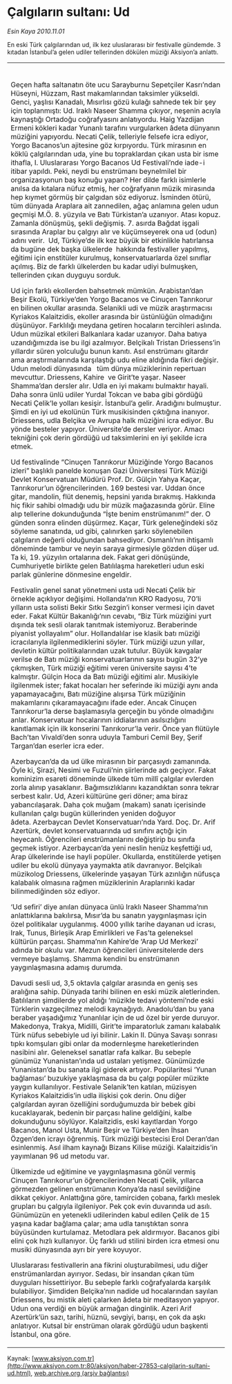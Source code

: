 # Çalgıların sultanı: Ud

*Esin Kaya 2010.11.01*

<font class="agenda2NewsSpot">
 <span>
  En eski Türk çalgılarından ud, ilk kez uluslararası bir festivalle gündemde. 3 kıtadan İstanbul’a gelen udiler tellerinden dökülen müziği Aksiyon’a anlattı.
 </span>
</font>
<font class="newsDetail">
 <p>
 </p>
 <table border="0" cellpadding="0" cellspacing="0" class="MsoNormalTable">
  <tbody>
   <tr>
    <td>
     <p class="MsoNormal">
     </p>
    </td>
    <td>
     <p class="MsoNormal">
     </p>
    </td>
   </tr>
   <tr>
    <td colspan="2">
     <p>
      <span>
       Geçen hafta   saltanatın öte ucu Sarayburnu Sepetçiler Kasrı’ndan Hüseyni, Hüzzam, Rast   makamlarından taksimler yükseldi. Genci, yaşlısı Kanadalı, Mısırlısı gözü   kulağı sahnede tek bir şey için toplanmıştı: Ud. Iraklı Naseer Shamma   çıkıyor, neşenin acıyla kaynaştığı Ortadoğu coğrafyasını anlatıyordu. Haig   Yazdijan Ermeni kökleri kadar Yunanlı tarafını vurgularken âdeta dünyanın   müziğini yapıyordu. Necati Çelik, telleriyle felsefe icra ediyor, Yorgo   Bacanos’un ajitesine göz kırpıyordu. Türk mirasının en köklü çalgılarından   uda, yine bu topraklardan çıkan usta bir isme ithafla, I. Uluslararası Yorgo   Bacanos Ud Festivali’nde iade-i itibar yapıldı. Peki, neydi bu enstrümanı   beynelmilel bir organizasyonun baş konuğu yapan? Her dilde farklı isimlerle   anılsa da kıtalara nüfuz etmiş, her coğrafyanın müzik mirasında hep kıymet   görmüş bir çalgıdan söz ediyoruz. İsminden ötürü, tüm dünyada Araplara ait   zannedilen, ağaç anlamına gelen udun geçmişi M.Ö. 8. yüzyıla ve Batı   Türkistan’a uzanıyor. Atası kopuz. Zamanla dönüşmüş, şekli değişmiş. 7.   asırda Bağdat işgali sırasında Araplar bu çalgıyı alır ve küçümseyerek ona ud   (odun) adını verir.  Ud, Türkiye’de ilk kez büyük bir etkinlikle   hatırlansa da bugüne dek başka ülkelerde  hakkında festivaller yapılmış,   eğitimi için enstitüler kurulmuş, konservatuarlarda özel sınıflar açılmış.   Biz de farklı ülkelerden bu kadar udiyi bulmuşken, tellerinden çıkan duyguyu   sorduk.
      </span>
      <span>
      </span>
     </p>
     <p class="MsoNormal">
      <span>
       Ud için farklı   ekollerden bahsetmek mümkün. Arabistan’dan Beşir Ekolü, Türkiye’den Yorgo   Bacanos ve Cinuçen Tanrıkorur en bilinen okullar arasında. Selanikli udi ve   müzik araştırmacısı Kyriakos Kalaitzidis, ekoller arasında bir üstünlüğün   olmadığını düşünüyor. Farklılığı meydana getiren hocaların tercihleri   aslında. Udun müzikal etkileri Balkanlara kadar uzanıyor. Daha batıya   uzandığımızda ise bu ilgi azalmıyor. Belçikalı Tristan Driessens’in yıllardır   süren yolculuğu bunun kanıtı. Asıl enstrümanı gitardır ama araştırmalarında   karşılaştığı udu eline aldığında fikri değişir. Udun melodi   dünyasında   tüm dünya müziklerinin repertuarı mevcuttur.   Driessens, Kahire  ve Girit’te yaşar. Naseer Shamma’dan dersler   alır. Udla en iyi makamı bulmaktır hayali. Daha sonra ünlü udiler Yurdal   Tokcan ve baba gibi gördüğü Necati Çelik’le yolları kesişir. İstanbul’a   gelir. Aradığını bulmuştur. Şimdi en iyi ud ekolünün Türk musikisinden   çıktığına inanıyor. Driessens, udla Belçika ve Avrupa halk müziğini icra   ediyor. Bu yönde besteler yapıyor. Üniversite’de dersler veriyor. Amacı   tekniğini çok derin gördüğü ud taksimlerini en iyi şekilde icra etmek.
      </span>
     </p>
     <p class="MsoNormal">
      <span>
       Ud festivalinde   “Cinuçen Tanrıkorur Müziğinde Yorgo Bacanos izleri” başlıklı panelde konuşan   Gazi Üniversitesi Türk Müziği Devlet Konservatuarı Müdürü Prof. Dr.   Gülçin Yahya Kaçar, Tanrıkorur’un öğrencilerinden. 169 bestesi var. Uddan   önce gitar, mandolin, flüt denemiş, hepsini yarıda bırakmış. Hakkında hiç   fikir sahibi olmadığı udu bir müzik mağazasında görür. Eline alıp tellerine   dokunduğunda “İşte benim enstrümanım!” der. O günden sonra elinden düşürmez.   Kaçar, Türk geleneğindeki söz söyleme sanatında, ud gibi, çalınırken şarkı   söylenebilen çalgıların değerli olduğundan bahsediyor. Osmanlı’nın ihtişamlı   döneminde tambur ve neyin saraya girmesiyle gözden düşer ud. Ta ki, 19.   yüzyılın ortalarına dek. Fakat geri dönüşünde, Cumhuriyetle birlikte gelen   Batılılaşma hareketleri udun eski parlak günlerine dönmesine engeldir.
      </span>
     </p>
     <p class="MsoNormal">
      <span>
       Festivalin genel   sanat yönetmeni usta udi Necati Çelik bir örnekle açıklıyor değişimi.   Hollanda’nın KRO Radyosu, 70’li yılların usta solisti Bekir Sıtkı Sezgin’i   konser vermesi için davet eder. Fakat Kültür Bakanlığı’nın cevabı, “Biz Türk   müziğini yurt dışında tek sesli olarak tanıtmak istemiyoruz. Beraberinde   piyanist yollayalım” olur. Hollandalılar ise klasik batı müziği icracılarıyla   ilgilenmediklerini söyler. Türk müziği uzun yıllar, devletin kültür   politikalarından uzak tutulur. Büyük kavgalar verilse de Batı müziği   konservatuarlarının sayısı bugün 32’ye çıkmışken, Türk müziği eğitimi veren   üniversite sayısı 4’te kalmıştır. Gülçin Hoca da Batı müziği eğitimi alır.   Musikiyle ilgilenmek ister; fakat hocaları her seferinde iki müziği aynı anda   yapamayacağını, Batı müziğine alışırsa Türk müziğinin makamlarını   çıkaramayacağını ifade eder. Ancak Cinuçen Tanrıkorur’la derse başlamasıyla gerçeğin   bu yönde olmadığını anlar. Konservatuar hocalarının iddialarının   asılsızlığını kanıtlamak için ilk konserini Tanrıkorur’la verir. Önce yan   flütüyle Bach’tan Vivaldi’den sonra uduyla Tamburi Cemil Bey, Şerif   Targan’dan eserler icra eder.
      </span>
     </p>
     <p class="MsoNormal">
      <span>
       Azerbaycan’da da ud   ülke mirasının bir parçasıydı zamanında. Öyle ki, Şirazi, Nesimi ve   Fuzuli’nin şiirlerinde adı geçiyor. Fakat kominizim esareti döneminde ülkede   tüm millî çalgılar evlerden zorla alınıp yasaklanır. Bağımsızlıklarını   kazandıktan sonra tekrar serbest kalır. Ud, Azeri kültürüne geri döner; ama   biraz yabancılaşarak. Daha çok muğam (makam) sanatı içerisinde kullanılan   çalgı bugün küllerinden yeniden doğuyor âdeta. Azerbaycan Devlet   Konservatuarı’nda Yard. Doç. Dr. Arif Azertürk, devlet konservatuarında ud   sınıfını açtığı için heyecanlı. Öğrencileri enstrümanlarını değiştirip bu   sınıfa geçmek istiyor. Azerbaycan’da yeni neslin henüz keşfettiği ud, Arap   ülkelerinde ise hayli popüler. Okullarda, enstitülerde yetişen udiler bu   ekolü dünyaya yaymakta atik davranıyor. Belçikalı müzikolog Driessens,   ülkelerinde yaşayan Türk azınlığın nüfusça kalabalık olmasına rağmen   müziklerinin Araplarınki kadar bilinmediğinden söz ediyor.
      </span>
     </p>
     <p class="MsoNormal">
      <span>
       ‘Ud sefiri’ diye   anılan dünyaca ünlü Iraklı Naseer Shamma’nın anlattıklarına bakılırsa, Mısır’da   bu sanatın yaygınlaşması için özel politikalar uygulanmış. 4000 yıllık tarihe   dayanan ud icrası, Irak, Tunus, Birleşik Arap Emirlikleri ve Fas’ta   geleneksel kültürün parçası. Shamma’nın Kahire’de ‘Arap Ud Merkezi’ adında   bir okulu var. Mezun öğrencileri üniversitelerde ders vermeye başlamış.   Shamma kendini bu enstrümanın yaygınlaşmasına adamış durumda.
      </span>
     </p>
     <p class="MsoNormal">
      <span>
       Davudi sesli ud,   3,5 oktavla çalgılar arasında en geniş ses aralığına sahip. Dünyada tarihi   bilinen en eski müzik aletlerinden. Batılıların şimdilerde yol aldığı   ‘müzikle tedavi yöntemi’nde eski Türklerin vazgeçilmez melodi kaynağıydı.   Anadolu’dan bu yana beraber yaşadığımız Yunanlılar için de ud özel bir yerde   duruyor. Makedonya, Trakya, Midilli, Girit’te imparatorluk zamanı kalabalık   Türk nüfus sebebiyle ud iyi bilinir. Lakin II. Dünya Savaşı sonrası tıpkı   komşuları gibi onlar da modernleşme hareketlerinden nasibini alır. Geleneksel   sanatlar rafa kalkar. Bu sebeple günümüz Yunanistan’ında ud ustaları   yetişmez. Günümüzde Yunanistan’da bu sanata ilgi giderek artıyor.   Popülaritesi ‘Yunan bağlaması’ buzukiye yaklaşmasa da bu çalgı popüler   müzikte yaygın kullanılıyor. Festivale Selanik’ten katılan, müzisyen Kyriakos   Kalaitzidis’in udla ilişkisi çok derin. Onu diğer çalgılardan ayıran   özelliğini sorduğumuzda bir bebek gibi kucaklayarak, bedenin bir parçası   haline geldiğini, kalbe dokunduğunu söylüyor. Kalaitzidis, eski kayıtlardan   Yorgo Bacanos, Manol Usta, Munir Beşir ve Türkiye’den İhsan Özgen’den icrayı   öğrenmiş. Türk müziği bestecisi Erol Deran’dan esinlenmiş. Asıl ilham kaynağı   Bizans Kilise müziği. Kalaitzidis’in yayımlanan 96 ud metodu var.
      </span>
     </p>
     <p class="MsoNormal">
      <span>
       Ülkemizde ud   eğitimine ve yaygınlaşmasına gönül vermiş Cinuçen Tanrıkorur’un   öğrencilerinden Necati Çelik, yıllarca görmezden gelinen enstrümanın Konya’da   nasıl sevildiğine dikkat çekiyor. Anlattığına göre, tamirciden çobana, farklı   meslek grupları bu çalgıyla ilgileniyor. Pek çok evin duvarında ud asılı.   Günümüzün en yetenekli udilerinden kabul edilen Çelik de 15 yaşına kadar   bağlama çalar; ama udla tanıştıktan sonra büyüsünden kurtulamaz. Metodlara   pek aldırmıyor. Bacanos gibi elini çok hızlı kullanıyor. Üç farklı ud stilini   birden icra etmesi onu musiki dünyasında ayrı bir yere koyuyor.
      </span>
     </p>
     <p class="MsoNormal">
      <span>
       Uluslararası   festivallerin ana fikrini oluşturabilmesi, udu diğer enstrümanlardan   ayırıyor. Sedası, bir insandan çıkan tüm duyguları hissettiriyor. Bu sebeple   farklı coğrafyalarda karşılık bulabiliyor. Şimdiden Belçika’nın nadide ud   hocalarından sayılan Driessens, bu mistik aleti çalarken âdeta bir meditasyon   yapıyor. Udun ona verdiği en büyük armağan dinginlik. Azeri Arif Azertürk’ün   sazı, tarihi, hüznü, sevgiyi, barışı, en çok da aşkı anlatıyor. Kutsal bir   enstrüman olarak gördüğü udun başkenti İstanbul, ona göre.
      </span>
     </p>
     <p class="MsoNormal">
      <span>
      </span>
     </p>
    </td>
   </tr>
  </tbody>
 </table>
</font>

Kaynak: [www.aksiyon.com.tr](http://www.aksiyon.com.tr:80/aksiyon/haber-27853-calgilarin-sultani-ud.html), [web.archive.org (arşiv bağlantısı)](http://web.archive.org/web/20101123101912/http://www.aksiyon.com.tr:80/aksiyon/haber-27853-calgilarin-sultani-ud.html)
